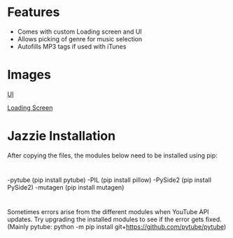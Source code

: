 # Features
- Comes with custom Loading screen and UI
- Allows picking of genre for music selection
- Autofills MP3 tags if used with iTunes
 
# Images

[UI](https://github.com/McKayMower/Jazzie/blob/master/Jazzie_UI.png)

[Loading Screen](https://github.com/McKayMower/Jazzie/blob/master/jazzie_loading.png)


# Jazzie Installation
After copying the files, the modules below need to be installed using pip:
# 
-pytube (pip install pytube)
-PIL (pip install pillow)
-PySide2 (pip install PySide2)
-mutagen (pip install mutagen)
# 
Sometimes errors arise from the different modules when YouTube API updates. Try upgrading the installed modules to see if the error gets fixed. (Mainly pytube: python -m pip install git+https://github.com/pytube/pytube)
